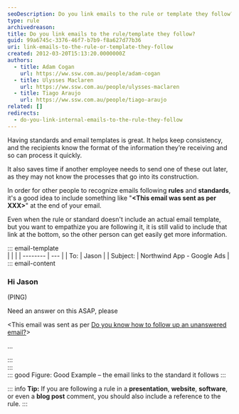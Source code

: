 ```yaml
---
seoDescription: Do you link emails to the rule or template they follow?
type: rule
archivedreason:
title: Do you link emails to the rule/template they follow?
guid: 99a6745c-3376-46f7-b7b9-f8a627d77b36
uri: link-emails-to-the-rule-or-template-they-follow
created: 2012-03-20T15:13:20.0000000Z
authors:
  - title: Adam Cogan
    url: https://ww.ssw.com.au/people/adam-cogan
  - title: Ulysses Maclaren
    url: https://ww.ssw.com.au/people/ulysses-maclaren
  - title: Tiago Araujo
    url: https://ww.ssw.com.au/people/tiago-araujo
related: []
redirects:
  - do-you-link-internal-emails-to-the-rule-they-follow
---
```


Having standards and email templates is great. It helps keep consistency, and the recipients know the format of the information they’re receiving and so can process it quickly.

<!--endintro-->

It also saves time if another employee needs to send one of these out later, as they may not know the processes that go into its construction.

In order for other people to recognize emails following **rules** and **standards**, it's a good idea to include something like "**\<This email was sent as per XXX\>**" at the end of your email.

Even when the rule or standard doesn't include an actual email template, but you want to empathize you are following it, it is still valid to include that link at the bottom, so the other person can get easily get more information.

::: email-template  
| | |
| -------- | --- |
| To: | Jason |
| Subject: | Northwind App - Google Ads |  
::: email-content

### Hi Jason

(PING)

Need an answer on this ASAP, please

\<This email was sent as per [Do you know how to follow up an unanswered email?](/do-you-know-how-to-follow-up-an-unanswered-email)\>

...

:::  
:::  
::: good
Figure: Good Example – the email links to the standard it follows
:::

::: info
**Tip:** If you are following a rule in a **presentation**, **website**, **software**, or even a **blog post** comment, you should also include a reference to the rule.
:::
